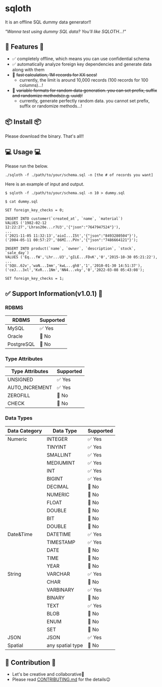 
# sqloth
It is an offline SQL dummy data generator!!

*"Wanna test using dummy SQL data? You'll like SQLOTH...!"*
## 🎉 Features 🎉
- ✅ completely offline, which means you can use confidential schema
- ✅ automatically analyze foreign key dependencies and generate data along with them
- 🚫 ~~fast calculation, 1M records for XX secs!~~
  - currently, the limit is around 10,000 records (100 records for 100 columns)...!
- 🚫 ~~variable formats for random data generation. you can set prefix, suffix and randomize methods(e.g. uuid)!~~
  - currently, generate perfectly random data. you cannot set prefix, suffix or randomize methods...!
## 📦 Install 📦
Please download the binary. That's all!!
## 💻 Usage 💻
Please run the below.

```./sqloth -f ./path/to/your/schema.sql -n [the # of records you want]```

Here is an example of input and output.

```
$ sqloth -f ./path/to/your/schema.sql -n 10 > dummy.sql

$ cat dummy.sql

SET foreign_key_checks = 0;

INSERT INTO customer(`created_at`, `name`, `material`)
VALUES ('1982-02-12 12:22:27','Lhras20e...r7U3','{"json":"7647947524"}'),
...
('2021-11-05 11:32:13','aioI...I5t','{"json":"8493280504"}'),
('2004-05-11 00:57:27','86MI...PVn','{"json":"7486664121"}');

INSERT INTO product(`name`, `owner`, `description`, `stock`, `sale_day`)
VALUES ('Eq...fW','Lhr...U3','gILE...FDvK','0','2015-10-30 05:21:22'),
...
('SQU..62v','waN...Imm','kwL...gh8','1','2010-01-30 14:51:37'),
('ceJ...3xl','KvR...1Nm','NN4...vky','0','2022-03-08 05:43:08');

SET foreign_key_checks = 1;
```

## ✅ Support Information(v1.0.1) 🚫
### RDBMS
| RDBMS | Supported |
| --- | --- |
| MySQL | ✅ Yes |
| Oracle | 🚫 No |
| PostgreSQL | 🚫 No |

### Type Attributes
| Type Attributes | Supported |
| --- | --- |
| UNSIGNED | ✅ Yes |
| AUTO_INCREMENT | ✅ Yes |
| ZEROFILL | 🚫 No |
| CHECK | 🚫 No |

### Data Types
| Data Category | Data Type | Supported |
| --- | --- | --- |
| Numeric | INTEGER | ✅ Yes |
|  | TINYINT | ✅ Yes |
|  | SMALLINT | ✅ Yes |
|  | MEDIUMINT | ✅ Yes |
|  | INT | ✅ Yes |
|  | BIGINT | ✅ Yes |
|  | DECIMAL | 🚫 No |
|  | NUMERIC | 🚫 No |
|  | FLOAT | 🚫 No |
|  | DOUBLE | 🚫 No |
|  | BIT | 🚫 No |
|  | DOUBLE | 🚫 No |
| Date&Time | DATETIME | ✅ Yes |
|  | TIMESTAMP | ✅ Yes |
|  | DATE | 🚫 No |
|  | TIME | 🚫 No |
|  | YEAR | 🚫 No |
| String | VARCHAR | ✅ Yes |
|  | CHAR | 🚫 No |
|  | VARBINARY | ✅ Yes |
|  | BINARY | 🚫 No |
|  | TEXT | ✅ Yes |
|  | BLOB | 🚫 No |
|  | ENUM | 🚫 No |
|  | SET | 🚫 No |
| JSON | JSON | ✅ Yes |
| Spatial | any spatial type | 🚫 No |

## 🌟 Contribution 🌟
- Let's be creative and collaborative👶
- Please read [CONTRIBUTING.md](https://github.com/canalun/sqloth/blob/main/CONTRIBUTING.md) for the details😉
